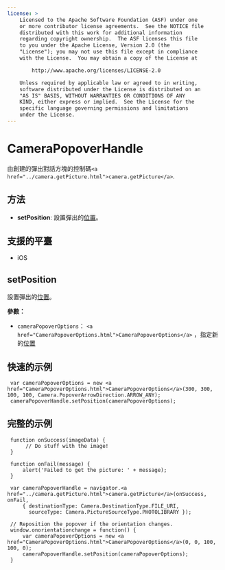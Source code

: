 ```yaml
---
license: >
    Licensed to the Apache Software Foundation (ASF) under one
    or more contributor license agreements.  See the NOTICE file
    distributed with this work for additional information
    regarding copyright ownership.  The ASF licenses this file
    to you under the Apache License, Version 2.0 (the
    "License"); you may not use this file except in compliance
    with the License.  You may obtain a copy of the License at

        http://www.apache.org/licenses/LICENSE-2.0

    Unless required by applicable law or agreed to in writing,
    software distributed under the License is distributed on an
    "AS IS" BASIS, WITHOUT WARRANTIES OR CONDITIONS OF ANY
    KIND, either express or implied.  See the License for the
    specific language governing permissions and limitations
    under the License.
---
```


# CameraPopoverHandle

由創建的彈出對話方塊的控制碼`<a href="../camera.getPicture.html">camera.getPicture</a>`.

## 方法

*   **setPosition**: 設置彈出的<a href="../../geolocation/Position/position.html">位置</a>。

## 支援的平臺

*   iOS

## setPosition

設置彈出的<a href="../../geolocation/Position/position.html">位置</a>。

**參數：**

*   `cameraPopoverOptions`： `<a href="CameraPopoverOptions.html">CameraPopoverOptions</a>` ，指定新的<a href="../../geolocation/Position/position.html">位置</a>

## 快速的示例

     var cameraPopoverOptions = new <a href="CameraPopoverOptions.html">CameraPopoverOptions</a>(300, 300, 100, 100, Camera.PopoverArrowDirection.ARROW_ANY);
     cameraPopoverHandle.setPosition(cameraPopoverOptions);
    

## 完整的示例

     function onSuccess(imageData) {
          // Do stuff with the image!
     }
    
     function onFail(message) {
         alert('Failed to get the picture: ' + message);
     }
    
     var cameraPopoverHandle = navigator.<a href="../camera.getPicture.html">camera.getPicture</a>(onSuccess, onFail,
         { destinationType: Camera.DestinationType.FILE_URI,
           sourceType: Camera.PictureSourceType.PHOTOLIBRARY });
    
     // Reposition the popover if the orientation changes.
     window.onorientationchange = function() {
         var cameraPopoverOptions = new <a href="CameraPopoverOptions.html">CameraPopoverOptions</a>(0, 0, 100, 100, 0);
         cameraPopoverHandle.setPosition(cameraPopoverOptions);
     }